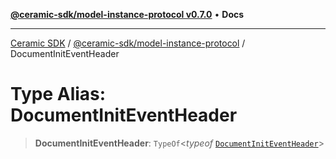 [**@ceramic-sdk/model-instance-protocol v0.7.0**](../README.md) • **Docs**

***

[Ceramic SDK](../../../README.md) / [@ceramic-sdk/model-instance-protocol](../README.md) / DocumentInitEventHeader

# Type Alias: DocumentInitEventHeader

> **DocumentInitEventHeader**: `TypeOf`\<*typeof* [`DocumentInitEventHeader`](../variables/DocumentInitEventHeader.md)\>
